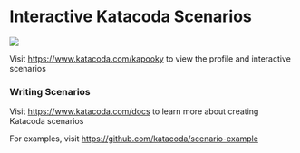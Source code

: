 # Interactive Katacoda Scenarios

[![](http://shields.katacoda.com/katacoda/kapooky/count.svg)](https://www.katacoda.com/kapooky "Get your profile on Katacoda.com")

Visit https://www.katacoda.com/kapooky to view the profile and interactive scenarios

### Writing Scenarios
Visit https://www.katacoda.com/docs to learn more about creating Katacoda scenarios

For examples, visit https://github.com/katacoda/scenario-example
